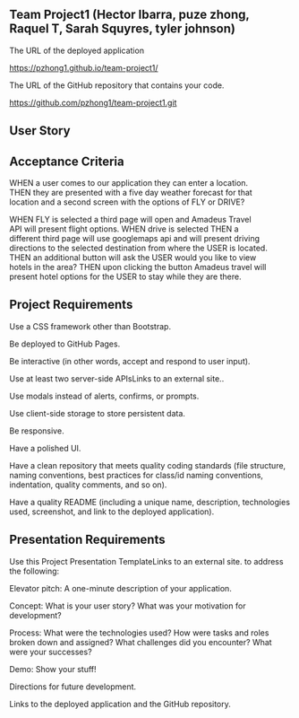  ## Team Project1 (Hector Ibarra,  puze zhong,  Raquel T,  Sarah Squyres,  tyler johnson)  

The URL of the deployed application  

https://pzhong1.github.io/team-project1/

The URL of the GitHub repository that contains your code.

https://github.com/pzhong1/team-project1.git

 ## User Story  



## Acceptance Criteria  
WHEN a user comes to our application they can enter a location.  
THEN they are presented with a five day weather forecast for that  
location and a second screen with the options of FLY or DRIVE?  

WHEN FLY is selected a third page will open and Amadeus Travel  
API will present flight options. WHEN drive is selected THEN a  
different third page will use googlemaps api and will present driving  
directions to the selected destination from where the USER is located.  
THEN an additional button will ask the USER would you like to view  
hotels in the area? THEN upon clicking the button Amadeus travel will  
present hotel options for the USER to stay while they are there.  


## Project Requirements
Use a CSS framework other than Bootstrap.  

Be deployed to GitHub Pages.  

Be interactive (in other words, accept and respond to user input).  

Use at least two server-side APIsLinks to an external site..  

Use modals instead of alerts, confirms, or prompts.  

Use client-side storage to store persistent data.  

Be responsive.  

Have a polished UI.  

Have a clean repository that meets quality coding standards (file structure, naming conventions, best practices for class/id naming     conventions, indentation, quality comments, and so on).  

Have a quality README (including a unique name, description, technologies used, screenshot, and link to the deployed application).  


## Presentation Requirements
Use this Project Presentation TemplateLinks to an external site.   to address the following:  

Elevator pitch: A one-minute description of your application.  

Concept: What is your user story? What was your motivation for development?  

Process: What were the technologies used? How were tasks and roles broken down and assigned? What challenges did you encounter? What were   your successes?  

Demo: Show your stuff!  

Directions for future development.  

Links to the deployed application and the GitHub repository.  
